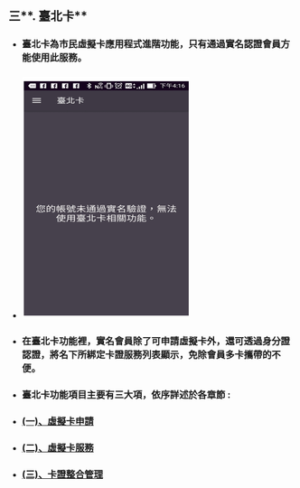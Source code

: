 ## 三**. 臺北卡**

* ### 臺北卡為市民虛擬卡應用程式進階功能，只有通過實名認證會員方能使用此服務。
* ### ![](/assets/台北卡服務限制.png)
* ### 在臺北卡功能裡，實名會員除了可申請虛擬卡外，還可透過身分證認證，將名下所綁定卡證服務列表顯示，免除會員多卡攜帶的不便。
* ### 臺北卡功能項目主要有三大項，依序詳述於各章節 :
* ### [\(一\)、虛擬卡申請](/chapter2/4e09-hui-yuan-zi-liao-wei-hu/4e0029-xu-ni-qia.md)
* ### [\(二\)、虛擬卡服務](/chapter2/4e09-hui-yuan-zi-liao-wei-hu/4e8c29-xu-ni-qia-fu-wu.md)
* ### [\(三\)、卡證整合管理](/chapter2/4e09-hui-yuan-zi-liao-wei-hu/4e0929-qia-zheng-zheng-he-guan-li.md)

### 

### 



